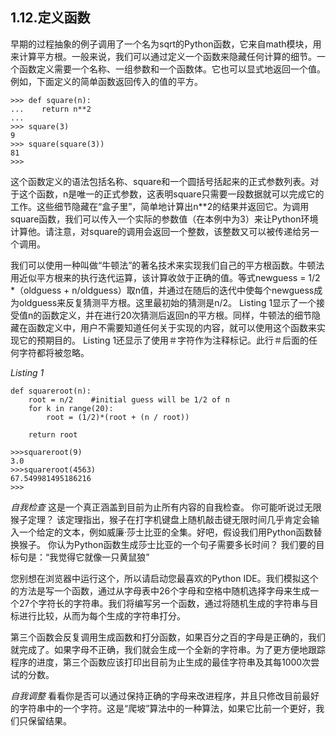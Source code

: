## 1.12.定义函数

早期的过程抽象的例子调用了一个名为sqrt的Python函数，它来自math模块，用来计算平方根。一般来说，我们可以通过定义一个函数来隐藏任何计算的细节。一个函数定义需要一个名称、一组参数和一个函数体。它也可以显式地返回一个值。例如，下面定义的简单函数返回传入的值的平方。

````
>>> def square(n):
...    return n**2
...
>>> square(3)
9
>>> square(square(3))
81
>>>
````

这个函数定义的语法包括名称、square和一个圆括号括起来的正式参数列表。对于这个函数，n是唯一的正式参数，这表明square只需要一段数据就可以完成它的工作。这些细节隐藏在“盒子里”，简单地计算出n**2的结果并返回它。为调用square函数，我们可以传入一个实际的参数值（在本例中为3）来让Python环境计算他。请注意，对square的调用会返回一个整数，该整数又可以被传递给另一个调用。

我们可以使用一种叫做“牛顿法”的著名技术来实现我们自己的平方根函数。牛顿法用近似平方根来的执行迭代运算，该计算收敛于正确的值。等式newguess = 1/2 *（oldguess + n/oldguess）取n值，并通过在随后的迭代中使每个newguess成为oldguess来反复猜测平方根。这里最初始的猜测是n/2。 Listing 1显示了一个接受值n的函数定义，并在进行20次猜测后返回n的平方根。同样，牛顿法的细节隐藏在函数定义中，用户不需要知道任何关于实现的内容，就可以使用这个函数来实现它的预期目的。 Listing 1还显示了使用＃字符作为注释标记。此行＃后面的任何字符都将被忽略。

*Listing 1*

````
def squareroot(n):
    root = n/2    #initial guess will be 1/2 of n
    for k in range(20):
        root = (1/2)*(root + (n / root))

    return root
````

````
>>>squareroot(9)
3.0
>>>squareroot(4563)
67.549981495186216
>>>
````

*自我检查*
这是一个真正涵盖到目前为止所有内容的自我检查。 你可能听说过无限猴子定理？ 该定理指出，猴子在打字机键盘上随机敲击键无限时间几乎肯定会输入一个给定的文本，例如威廉·莎士比亚的全集。好吧，假设我们用Python函数替换猴子。 你认为Python函数生成莎士比亚的一个句子需要多长时间？ 我们要的目标句是：“我觉得它就像一只黄鼠狼”

您别想在浏览器中运行这个，所以请启动您最喜欢的Python IDE。我们模拟这个的方法是写一个函数，通过从字母表中26个字母和空格中随机选择字母来生成一个27个字符长的字符串。我们将编写另一个函数，通过将随机生成的字符串与目标进行比较，从而为每个生成的字符串打分。

第三个函数会反复调用生成函数和打分函数，如果百分之百的字母是正确的，我们就完成了。如果字母不正确，我们就会生成一个全新的字符串。为了更方便地跟踪程序的进度，第三个函数应该打印出目前为止生成的最佳字符串及其每1000次尝试的分数。

*自我调整*
看看你是否可以通过保持正确的字母来改进程序，并且只修改目前最好的字符串中的一个字符。这是“爬坡”算法中的一种算法，如果它比前一个更好，我们只保留结果。














